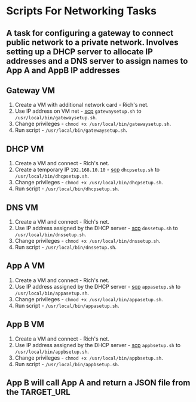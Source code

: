 # Scripts For Networking Tasks

## A task for configuring a gateway to connect public network to a private network. Involves setting up a DHCP server to allocate IP addresses and a DNS server to assign names to App A and AppB IP addresses

## Gateway VM
1. Create a VM with additional network card - Rich's net.
2. Use IP address on VM net - [scp](https://www.redhat.com/sysadmin/secure-file-transfer-scp-sftp) `gatewaysetup.sh` to `/usr/local/bin/gatewaysetup.sh`.
3. Change privileges - `chmod +x /usr/local/bin/gatewaysetup.sh`.
4. Run script - `/usr/local/bin/gatewaysetup.sh`.

## DHCP VM
1. Create a VM and connect - Rich's net.
2. Create a temporary IP `192.168.10.10` - [scp](https://www.redhat.com/sysadmin/secure-file-transfer-scp-sftp) `dhcpsetup.sh` to `/usr/local/bin/dhcpsetup.sh`.
3. Change privileges - `chmod +x /usr/local/bin/dhcpsetup.sh`.
4. Run script - `/usr/local/bin/dhcpsetup.sh`.

## DNS VM
1. Create a VM and connect - Rich's net.
2. Use IP address assigned by the DHCP server - [scp](https://www.redhat.com/sysadmin/secure-file-transfer-scp-sftp) `dnssetup.sh` to `/usr/local/bin/dnssetup.sh`.
3. Change privileges - `chmod +x /usr/local/bin/dnssetup.sh`.
4. Run script - `/usr/local/bin/dnssetup.sh`.

## App A VM
1. Create a VM and connect - Rich's net.
2. Use IP address assigned by the DHCP server - [scp](https://www.redhat.com/sysadmin/secure-file-transfer-scp-sftp) `appasetup.sh` to `/usr/local/bin/appasetup.sh`.
3. Change privileges - `chmod +x /usr/local/bin/appasetup.sh`.
4. Run script - `/usr/local/bin/appasetup.sh`.

## App B VM
1. Create a VM and connect - Rich's net.
2. Use IP address assigned by the DHCP server - [scp](https://www.redhat.com/sysadmin/secure-file-transfer-scp-sftp) `appbsetup.sh` to `/usr/local/bin/appbsetup.sh`.
3. Change privileges - `chmod +x /usr/local/bin/appbsetup.sh`.
4. Run script - `/usr/local/bin/appbsetup.sh`.

## App B will call App A and return a JSON file from the TARGET_URL
